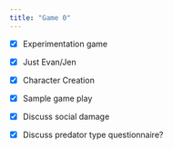 ```yaml
---
title: "Game 0"
---
```


- [x] Experimentation game
    
- [x] Just Evan/Jen
    
- [x] Character Creation
    
- [x] Sample game play
    
- [x] Discuss social damage
    
- [x] Discuss predator type questionnaire?
